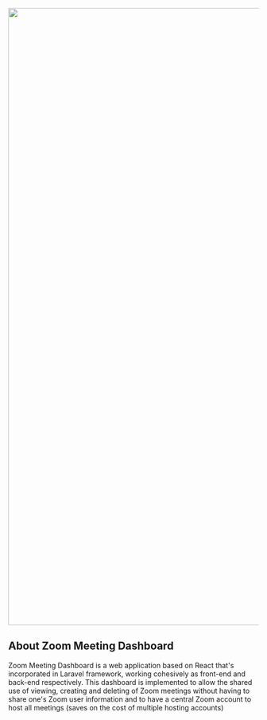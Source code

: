 <p align="center"><img src="https://user-images.githubusercontent.com/29762800/97957526-5e94f200-1d79-11eb-9b4d-51d5a0e753bd.png" width="1240"></p>

## About Zoom Meeting Dashboard

Zoom Meeting Dashboard is a web application based on React that's incorporated in Laravel framework, working cohesively as front-end and back-end respectively.
This dashboard is implemented to allow the shared use of viewing, creating and deleting of Zoom meetings without having to share one's Zoom user information and to have a central Zoom account to host all meetings (saves on the cost of multiple hosting accounts)
